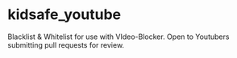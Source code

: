 # kidsafe_youtube
Blacklist &amp; Whitelist for use with VIdeo-Blocker. Open to Youtubers submitting pull requests for review.
